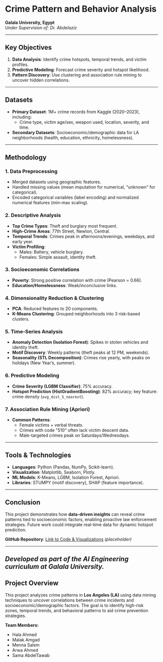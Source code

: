 # Crime Pattern and Behavior Analysis  
**Galala University, Egypt**  
*Under Supervision of: Dr. Abdelaziz*  

---

## **Key Objectives**  
1. **Data Analysis**: Identify crime hotspots, temporal trends, and victim profiles.  
2. **Predictive Modeling**: Forecast crime severity and hotspot likelihood.  
3. **Pattern Discovery**: Use clustering and association rule mining to uncover hidden correlations.  

---

## **Datasets**  
- **Primary Dataset**: 1M+ crime records from Kaggle (2020–2023), including:  
  - Crime type, victim age/sex, weapon used, location, severity, and time.  
- **Secondary Datasets**: Socioeconomic/demographic data for LA neighborhoods (health, education, ethnicity, homelessness).  

---

## **Methodology**  
### **1. Data Preprocessing**  
- Merged datasets using geographic features.  
- Handled missing values (mean imputation for numerical, "unknown" for categorical).  
- Encoded categorical variables (label encoding) and normalized numerical features (min-max scaling).  

### **2. Descriptive Analysis**  
- **Top Crime Types**: Theft and burglary most frequent.  
- **High-Crime Areas**: 77th Street, Newton, Central.  
- **Temporal Trends**: Crimes peak in afternoons/evenings, weekdays, and early year.  
- **Victim Profiling**:  
  - Males: Battery, vehicle burglary.  
  - Females: Simple assault, identity theft.  

### **3. Socioeconomic Correlations**  
- **Poverty**: Strong positive correlation with crime (Pearson = 0.66).  
- **Education/Homelessness**: Weak/inconclusive links.  

### **4. Dimensionality Reduction & Clustering**  
- **PCA**: Reduced features to 20 components.  
- **K-Means Clustering**: Grouped neighborhoods into 3 risk-based clusters.  

### **5. Time-Series Analysis**  
- **Anomaly Detection (Isolation Forest)**: Spikes in stolen vehicles and identity theft.  
- **Motif Discovery**: Weekly patterns (theft peaks at 12 PM, weekends).  
- **Seasonality (STL Decomposition)**: Crimes rise yearly, with peaks on holidays (New Year’s, summer).  

### **6. Predictive Modeling**  
- **Crime Severity (LGBM Classifier)**: 75% accuracy.  
- **Hotspot Prediction (HistGradientBoosting)**: 82% accuracy; key feature: crime density (`avg_dist_5_nearest`).  

### **7. Association Rule Mining (Apriori)**  
- **Common Patterns**:  
  - Female victims + verbal threats.  
  - Crimes with code "510" often lack victim descent data.  
  - Male-targeted crimes peak on Saturdays/Wednesdays.  

---

## **Tools & Technologies**  
- **Languages**: Python (Pandas, NumPy, Scikit-learn).  
- **Visualization**: Matplotlib, Seaborn, Plotly.  
- **ML Models**: K-Means, LGBM, Isolation Forest, Apriori.  
- **Libraries**: STUMPY (motif discovery), SHAP (feature importance).  

---

## **Conclusion**  
This project demonstrates how **data-driven insights** can reveal crime patterns tied to socioeconomic factors, enabling proactive law enforcement strategies. Future work could integrate real-time data for dynamic hotspot prediction.  

**GitHub Repository**: [Link to Code & Visualizations](#) *(placeholder)*  

---  
*Developed as part of the AI Engineering curriculum at Galala University.*
---

## **Project Overview**  
This project analyzes crime patterns in **Los Angeles (LA)** using data mining techniques to uncover correlations between crime incidents and socioeconomic/demographic factors. The goal is to identify high-risk zones, temporal trends, and behavioral patterns to aid crime prevention strategies.  

**Team Members:**  
- Hala Ahmed  
- Malak Amgad
- Menna Salem 
- Arwa Ahmed 
- Sama AbdelTawab  
